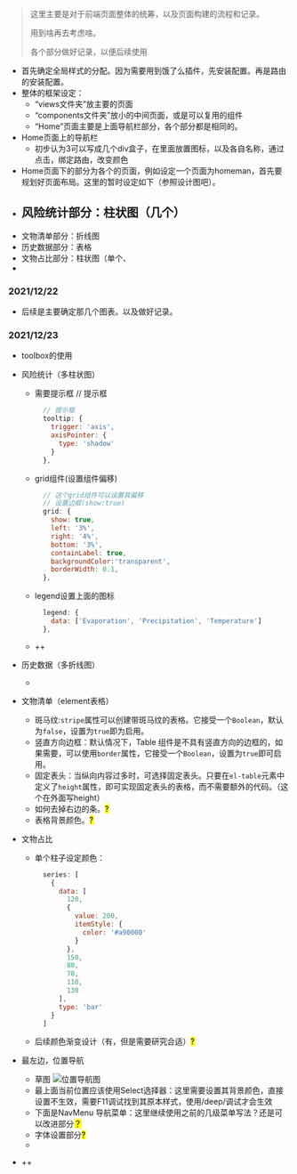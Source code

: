 > 这里主要是对于前端页面整体的统筹，以及页面构建的流程和记录。
>
> 用到啥再去考虑啥。
>
> 各个部分做好记录，以便后续使用





- 首先确定全局样式的分配。因为需要用到饿了么插件，先安装配置。再是路由的安装配置。
- 整体的框架设定：
  - “views文件夹”放主要的页面
  - “components文件夹”放小的中间页面，或是可以复用的组件
  - “Home”页面主要是上面导航栏部分，各个部分都是相同的。
- Home页面上的导航栏
  - 初步认为3可以写成几个div盒子，在里面放置图标，以及各自名称，通过点击，绑定路由，改变颜色
- Home页面下的部分为各个的页面，例如设定一个页面为homeman，首先要规划好页面布局。这里的暂时设定如下（参照设计图吧）。
- 风险统计部分：柱状图（几个）
  - 
- 文物清单部分：折线图
- 历史数据部分：表格
- 文物占比部分：柱状图（单个、
- 

### 2021/12/22

- 后续是主要确定那几个图表。以及做好记录。


### 2021/12/23

- toolbox的使用

- 风险统计（多柱状图）

  - 需要提示框  // 提示框

    ```javascript
      // 提示框
      tooltip: {
        trigger: 'axis',
        axisPointer: {
          type: 'shadow'
        }
      },
    ```

  - grid组件(设置组件偏移)

    ```javascript
      // 这个grid组件可以设置其偏移
      // 设置边框(show:true)
      grid: {
        show: true,
        left: '3%',
        right: '4%',
        bottom: '3%',
        containLabel: true,
        backgroundColor:'transparent',
        borderWidth: 0.1,
      },
    ```

  - legend设置上面的图标

    ```javascript
      legend: {
        data: ['Evaporation', 'Precipitation', 'Temperature']
      },
    ```

  - ++

- 历史数据（多折线图）

  - 

- 文物清单（element表格）

  - 斑马纹:`stripe`属性可以创建带斑马纹的表格。它接受一个`Boolean`，默认为`false`，设置为`true`即为启用。
  - 竖直方向边框：默认情况下，Table 组件是不具有竖直方向的边框的，如果需要，可以使用`border`属性，它接受一个`Boolean`，设置为`true`即可启用。
  - 固定表头：当纵向内容过多时，可选择固定表头。只要在`el-table`元素中定义了`height`属性，即可实现固定表头的表格，而不需要额外的代码。（这个在外面写height）
  - 如何去掉右边的条。<mark>?</mark>
  - 表格背景颜色。<mark>?</mark>

- 文物占比

  - 单个柱子设定颜色：

    ```javascript
      series: [
        {
          data: [
            120,
            {
              value: 200,
              itemStyle: {
                color: '#a90000'
              }
            },
            150,
            80,
            70,
            110,
            130
          ],
          type: 'bar'
        }
      ]
    ```

  - 后续颜色渐变设计（有，但是需要研究合适）<mark>?</mark>

- 最左边，位置导航

  - 草图
    ![位置导航图](C:\Users\hp\Desktop\位置导航.jpg)
  - 最上面当前位置应该使用Select选择器：这里需要设置其背景颜色，直接设置不生效，需要F11调试找到其原本样式，使用/deep/调试才会生效
  - 下面是NavMenu 导航菜单：这里继续使用之前的几级菜单写法？还是可以改进部分<mark>？</mark>
  - 字体设置部分<mark>?</mark>
  - 

- ++